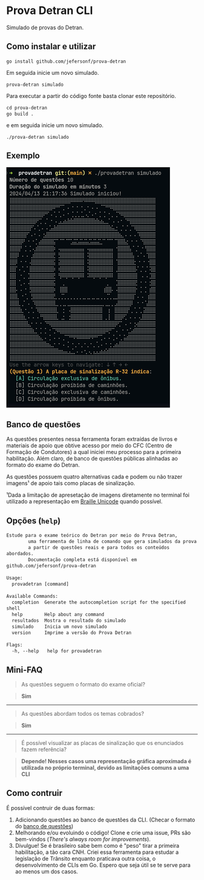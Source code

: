 # Prova Detran CLI

Simulado de provas do Detran.

## Como instalar e utilizar

```
go install github.com/jefersonf/prova-detran
```

Em seguida inicie um novo simulado.

```
prova-detran simulado
```

Para executar a partir do código fonte basta clonar este repositório.

```
cd prova-detran
go build .
```
e em seguida inicie um novo simulado.

```
./prova-detran simulado
```

## Exemplo

![exemplo de simulado](/sample-output.png)

## Banco de questões

As questões presentes nessa ferramenta foram extraídas de livros e materiais de apoio que obtive acesso por meio do CFC (Centro de Formação de Condutores) a qual iniciei meu processo para a primeira habilitação. Além claro, de banco de questões públicas alinhadas ao formato do exame do Detran.

As questões possuem quatro alternativas cada e podem ou não trazer imagens¹ de apoio tais como placas de sinalização. 

¹Dada a limitação de apresetação de imagens diretamente no terminal foi utilizado a representação em [Braille Unicode](https://unicode.org/charts/nameslist/c_2800.html) quando possível.

## Opções (`help`)

```
Estude para o exame teórico do Detran por meio do Prova Detran,
        uma ferramenta de linha de comando que gera simulados da prova 
        a partir de questões reais e para todos os conteúdos abordados.
        Documentação completa está disponível em github.com/jefersonf/prova-detran

Usage:
  provadetran [command]

Available Commands:
  completion  Generate the autocompletion script for the specified shell
  help        Help about any command
  resultados  Mostra o resultado do simulado
  simulado    Inicia um novo simulado
  version     Imprime a versão do Prova Detran

Flags:
  -h, --help   help for provadetran
```

## Mini-FAQ

>As questões seguem o formato do exame oficial?

>**Sim**
---
>As questões abordam todos os temas cobrados?

>**Sim**
---
>É possível visualizar as placas de sinalização que os enunciados fazem referência?

>**Depende! Nesses casos uma representação gráfica aproximada é utilizada no próprio terminal, devido as limitações comuns a uma CLI**

## Como contruir

É possível contruir de duas formas:

1. Adicionando questões ao banco de questões da CLI. (Checar o formato do [banco de questões](#banco-de-questoes))
2. Melhorando e/ou evoluindo o código! Clone e crie uma issue, PRs são bem-vindos (_There's always room for improvements_).
3. Divulgue! Se é brasileiro sabe bem como é "peso" tirar a primeira habilitação, a tão cara CNH. Criei essa ferramenta para estudar a legislação de Trânsito enquanto praticava outra coisa, o desenvolvimento de CLIs em Go. Espero que seja útil se te serve para ao menos um dos casos.  
